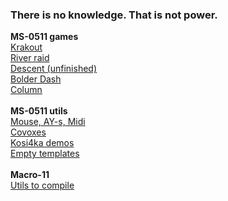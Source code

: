 ### There is no knowledge. That is not power.<br />
**MS-0511 games**<br />
[Krakout](https://github.com/blairecas/krakout/)<br />
[River raid](https://github.com/blairecas/river/)<br />
[Descent (unfinished)](https://github.com/blairecas/descent/)<br />
[Bolder Dash](https://github.com/blairecas/bolder/)<br />
[Column](https://github.com/blairecas/column/)<br />
<br />
**MS-0511 utils**<br />
[Mouse, AY-s, Midi](https://github.com/blairecas/mousetest/)<br />
[Covoxes](https://github.com/blairecas/spcplay/)<br />
[Kosi4ka demos](https://github.com/blairecas/kosich/)<br />
[Empty templates](https://github.com/blairecas/template/)<br />
<br />
**Macro-11**<br />
[Utils to compile](https://github.com/blairecas/scripts/)<br />

